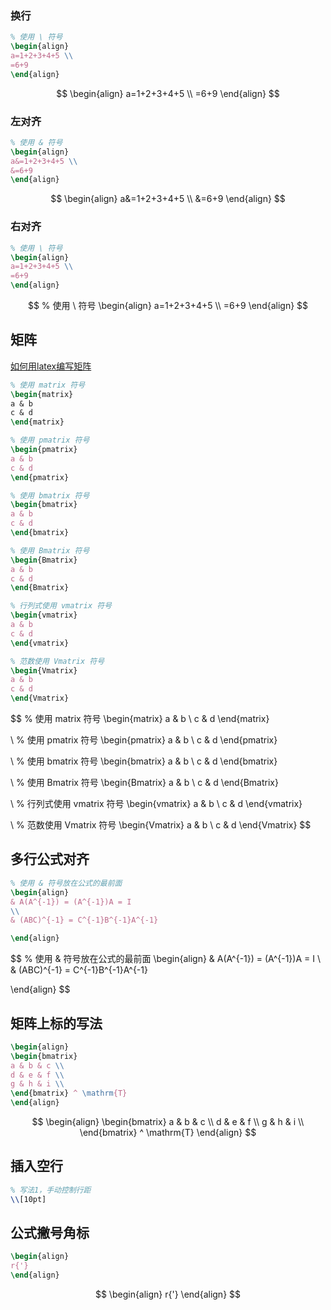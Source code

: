 ### 换行

```latex
% 使用 \ 符号
\begin{align}
a=1+2+3+4+5 \\
=6+9
\end{align}
```

$$
\begin{align}
a=1+2+3+4+5 \\
=6+9
\end{align}
$$



### 左对齐

```latex
% 使用 & 符号
\begin{align}
a&=1+2+3+4+5 \\
&=6+9
\end{align}
```

$$
\begin{align}
a&=1+2+3+4+5 \\
&=6+9
\end{align}
$$



### 右对齐

``` latex
% 使用 \ 符号
\begin{align}
a=1+2+3+4+5 \\
=6+9
\end{align}
```

$$
% 使用 \ 符号
\begin{align}
a=1+2+3+4+5 \\
=6+9
\end{align}
$$

## 矩阵

[如何用latex编写矩阵](https://zhuanlan.zhihu.com/p/266267223)

```latex
% 使用 matrix 符号
\begin{matrix}
a & b
c & d
\end{matrix}

% 使用 pmatrix 符号
\begin{pmatrix}
a & b
c & d
\end{pmatrix}

% 使用 bmatrix 符号
\begin{bmatrix}
a & b
c & d
\end{bmatrix}

% 使用 Bmatrix 符号
\begin{Bmatrix}
a & b
c & d
\end{Bmatrix}

% 行列式使用 vmatrix 符号
\begin{vmatrix}
a & b
c & d
\end{vmatrix}

% 范数使用 Vmatrix 符号
\begin{Vmatrix}
a & b
c & d
\end{Vmatrix}
```


$$
% 使用 matrix 符号
\begin{matrix}
a & b \\
c & d
\end{matrix}

 \\
% 使用 pmatrix 符号
\begin{pmatrix}
a & b \\
c & d
\end{pmatrix}

 \\
% 使用 bmatrix 符号
\begin{bmatrix}
a & b \\
c & d
\end{bmatrix}

 \\
% 使用 Bmatrix 符号
\begin{Bmatrix}
a & b \\
c & d
\end{Bmatrix}

 \\
% 行列式使用 vmatrix 符号
\begin{vmatrix}
a & b \\
c & d
\end{vmatrix}

 \\
% 范数使用 Vmatrix 符号
\begin{Vmatrix}
a & b \\
c & d
\end{Vmatrix}
$$

## 多行公式对齐

``` latex
% 使用 & 符号放在公式的最前面
\begin{align}
& A(A^{-1}) = (A^{-1})A = I
\\
& (ABC)^{-1} = C^{-1}B^{-1}A^{-1}

\end{align}
```

$$
% 使用 & 符号放在公式的最前面
\begin{align}
& A(A^{-1}) = (A^{-1})A = I
\\
& (ABC)^{-1} = C^{-1}B^{-1}A^{-1}

\end{align}
$$





## 矩阵上标的写法

``` latex
\begin{align}
\begin{bmatrix} 
a & b & c \\
d & e & f \\
g & h & i \\
\end{bmatrix} ^ \mathrm{T}
\end{align}
```

$$
\begin{align}
\begin{bmatrix} 
a & b & c \\
d & e & f \\
g & h & i \\
\end{bmatrix} ^ \mathrm{T}
\end{align}
$$



## 插入空行

```latex
% 写法1，手动控制行距
\\[10pt]

```



## 公式撇号角标

```latex
\begin{align}
r{'}
\end{align}
```


$$
\begin{align}
r{'}
\end{align}
$$
